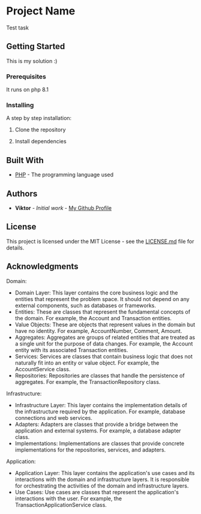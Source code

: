 # Project Name

Test task

## Getting Started

This is my solution :)

### Prerequisites

It runs on php 8.1

### Installing

A step by step installation:

1. Clone the repository

2. Install dependencies


## Built With

* [PHP](https://www.php.net/) - The programming language used

## Authors

* **Viktor** - *Initial work* - [My Github Profile](https://github.com/vikt0r7)

## License

This project is licensed under the MIT License - see the [LICENSE.md](https://github.com/your-username/your-project-name/blob/master/LICENSE) file for details.

## Acknowledgments

Domain:

- Domain Layer: This layer contains the core business logic and the entities that represent the problem space. It should not depend on any external components, such as databases or frameworks.
- Entities: These are classes that represent the fundamental concepts of the domain. For example, the Account and Transaction entities.
- Value Objects: These are objects that represent values in the domain but have no identity. For example, AccountNumber, Comment, Amount.
- Aggregates: Aggregates are groups of related entities that are treated as a single unit for the purpose of data changes. For example, the Account entity with its associated Transaction entities.
- Services: Services are classes that contain business logic that does not naturally fit into an entity or value object. For example, the AccountService class.
- Repositories: Repositories are classes that handle the persistence of aggregates. For example, the TransactionRepository class.

Infrastructure:

- Infrastructure Layer: This layer contains the implementation details of the infrastructure required by the application. For example, database connections and web services.
- Adapters: Adapters are classes that provide a bridge between the application and external systems. For example, a database adapter class.
- Implementations: Implementations are classes that provide concrete implementations for the repositories, services, and adapters.

Application:

- Application Layer: This layer contains the application's use cases and its interactions with the domain and infrastructure layers. It is responsible for orchestrating the activities of the domain and infrastructure layers.
- Use Cases: Use cases are classes that represent the application's interactions with the user. For example, the TransactionApplicationService class.